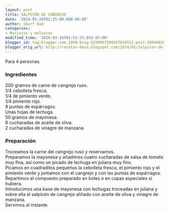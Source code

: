 ```yaml
---
layout: post
title: SALPICÓN DE CANGREJO
date: '2014-01-24T02:25:00.000-08:00'
author: Smurf Dad
categories:
- Mariscos y moluscos
modified_time: '2016-03-16T01:52:33.933-07:00'
blogger_id: tag:blogger.com,1999:blog-5299957599287034512.post-2094602054393764135
blogger_orig_url: http://recetas-desa.blogspot.com/2014/01/salpicon-de-cangrejo.html
---
```


Para 4 personas.<br /><h3>Ingredientes</h3>200 gramos de carne de cangrejo ruso.<br />1/4 cebolleta fresca.<br />1/4 de pimiento verde.<br />1/4 pimiento rojo.<br />8 puntas de espárragos.<br />Unas hojas de lechuga.<br />50 gramos de mayonesa.<br />6 cucharadas de aceite de oliva.<br />2 cucharadas de vinagre de manzana.<br /><h3>Preparación</h3>Troceamos la carne del cangrejo ruso y reservamos.<br />Preparamos la mayonesa y añadimos cuatro cucharadas de salsa de tomate muy fina, así como un picado de lechuga en juliana muy fino.<br />Picamos en cuadraditos pequeños la cebolleta fresca, el pimiento rojo y el pimiento verde y juntamos con el cangrejo y con las puntas de espárragos.<br />Repartimos el compuesto preparado en boles o en copas especiales si hubiera.<br />Introducimos una base de mayonesa con lechugas troceadas en juliana y sobre ella el salpicón de cangrejo aliñado con aceite de oliva y vinagre de manzana.<br />Servimos al instante.